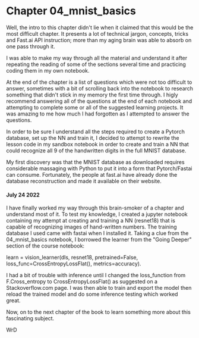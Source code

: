 # Chapter 04_mnist_basics
Well, the intro to this chapter didn't lie when it claimed that this would be
the most difficult chapter. It presents a lot of technical jargon, concepts,
tricks and Fast.ai API instruction; more than my aging brain was able to absorb
on one pass through it.

I was able to make my way through all the material and understand it after repeating
the reading of some of the sections several time and practicing coding them in
my own notebook.

At the end of the chapter is a list of questions which were not too difficult
to answer, sometimes with a bit of scrolling back into the notebook to research
something that didn't stick in my memory the first time through. I higly recommend
answering all of the questions at the end of each notebook and attempting to 
complete some or all of the suggested learning projects. It was amazing to me how
much I had forgotten as I attempted to answer the questions.

In order to be sure I understand all the steps required to create a Pytorch database,
set up the NN and train it, I decided to attempt to rewrite the lesson code in
my sandbox notebook in order to create and train a NN that could recognize all 9
of the handwritten digits in the full MNIST database.

My first discovery was that the MNIST database as downloaded requires considerable
massaging with Python to put it into a form that Pytorch/Fastai can consume.
Fortunately, the people at fast.ai have already done the database reconstruction
and made it available on their website. 

#### July 24 2022
I have finally worked my way through this brain-smoker of a chapter and understand
most of it. 
To test my knowledge, I created a jupyter notebook containing my attempt at creating
and training a NN (resnet18) that is capable of recognizing images of hand-written
numbers. The training database I used came with fastai when I installed it. Taking a
clue from the 04_mnist_basics notebook, I borrowed the learner from the "Going Deeper"
section of the course notebook:

learn = vision_learner(dls, resnet18, pretrained=False,
        loss_func=CrossEntropyLossFlat(), metrics=accuracy).
        
I had a bit of trouble with inference until I changed the loss_function from F.Cross_entropy
to CrossEntropyLossFlat() as suggested on a Stackoverflow.com page.
I was then able to train and export the model then reload the trained model and do
some inference testing which worked great.

Now, on to the next chapter of the book to learn something more about this fascinating
subject.

WrD
